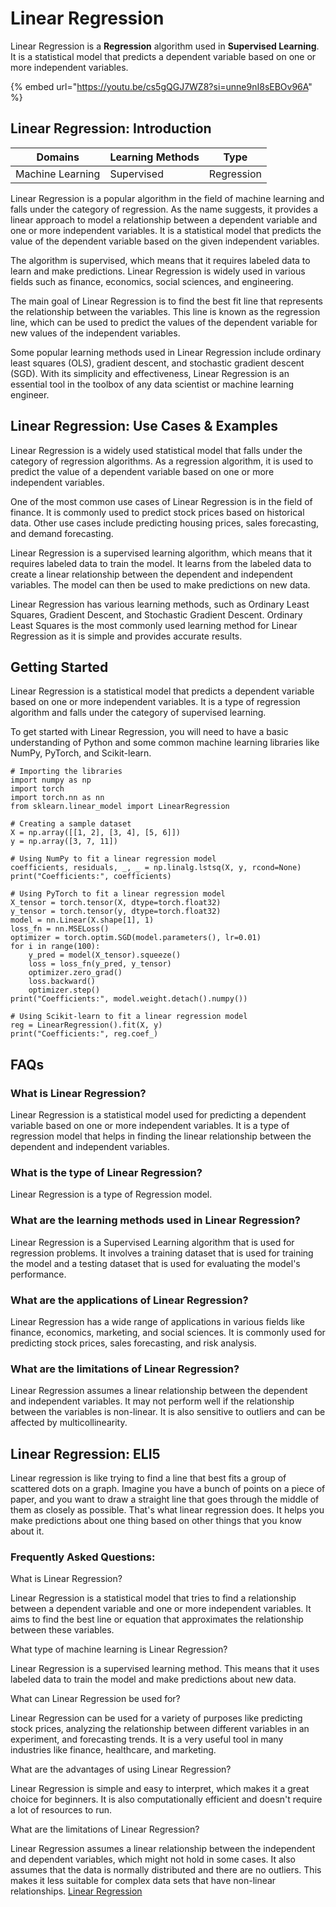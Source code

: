 # Linear Regression

Linear Regression is a **Regression** algorithm used in **Supervised Learning**. It is a statistical model that predicts a dependent variable based on one or more independent variables.

{% embed url="https://youtu.be/cs5gQGJ7WZ8?si=unne9nI8sEBOv96A" %}

## Linear Regression: Introduction

| Domains          | Learning Methods | Type       |
| ---------------- | ---------------- | ---------- |
| Machine Learning | Supervised       | Regression |

Linear Regression is a popular algorithm in the field of machine learning and falls under the category of regression. As the name suggests, it provides a linear approach to model a relationship between a dependent variable and one or more independent variables. It is a statistical model that predicts the value of the dependent variable based on the given independent variables.

The algorithm is supervised, which means that it requires labeled data to learn and make predictions. Linear Regression is widely used in various fields such as finance, economics, social sciences, and engineering.

The main goal of Linear Regression is to find the best fit line that represents the relationship between the variables. This line is known as the regression line, which can be used to predict the values of the dependent variable for new values of the independent variables.

Some popular learning methods used in Linear Regression include ordinary least squares (OLS), gradient descent, and stochastic gradient descent (SGD). With its simplicity and effectiveness, Linear Regression is an essential tool in the toolbox of any data scientist or machine learning engineer.

## Linear Regression: Use Cases & Examples

Linear Regression is a widely used statistical model that falls under the category of regression algorithms. As a regression algorithm, it is used to predict the value of a dependent variable based on one or more independent variables.

One of the most common use cases of Linear Regression is in the field of finance. It is commonly used to predict stock prices based on historical data. Other use cases include predicting housing prices, sales forecasting, and demand forecasting.

Linear Regression is a supervised learning algorithm, which means that it requires labeled data to train the model. It learns from the labeled data to create a linear relationship between the dependent and independent variables. The model can then be used to make predictions on new data.

Linear Regression has various learning methods, such as Ordinary Least Squares, Gradient Descent, and Stochastic Gradient Descent. Ordinary Least Squares is the most commonly used learning method for Linear Regression as it is simple and provides accurate results.

## Getting Started

Linear Regression is a statistical model that predicts a dependent variable based on one or more independent variables. It is a type of regression algorithm and falls under the category of supervised learning.

To get started with Linear Regression, you will need to have a basic understanding of Python and some common machine learning libraries like NumPy, PyTorch, and Scikit-learn.

```
# Importing the libraries
import numpy as np
import torch
import torch.nn as nn
from sklearn.linear_model import LinearRegression

# Creating a sample dataset
X = np.array([[1, 2], [3, 4], [5, 6]])
y = np.array([3, 7, 11])

# Using NumPy to fit a linear regression model
coefficients, residuals, _, _ = np.linalg.lstsq(X, y, rcond=None)
print("Coefficients:", coefficients)

# Using PyTorch to fit a linear regression model
X_tensor = torch.tensor(X, dtype=torch.float32)
y_tensor = torch.tensor(y, dtype=torch.float32)
model = nn.Linear(X.shape[1], 1)
loss_fn = nn.MSELoss()
optimizer = torch.optim.SGD(model.parameters(), lr=0.01)
for i in range(100):
    y_pred = model(X_tensor).squeeze()
    loss = loss_fn(y_pred, y_tensor)
    optimizer.zero_grad()
    loss.backward()
    optimizer.step()
print("Coefficients:", model.weight.detach().numpy())

# Using Scikit-learn to fit a linear regression model
reg = LinearRegression().fit(X, y)
print("Coefficients:", reg.coef_)

```

## FAQs

### What is Linear Regression?

Linear Regression is a statistical model used for predicting a dependent variable based on one or more independent variables. It is a type of regression model that helps in finding the linear relationship between the dependent and independent variables.

### What is the type of Linear Regression?

Linear Regression is a type of Regression model.

### What are the learning methods used in Linear Regression?

Linear Regression is a Supervised Learning algorithm that is used for regression problems. It involves a training dataset that is used for training the model and a testing dataset that is used for evaluating the model's performance.

### What are the applications of Linear Regression?

Linear Regression has a wide range of applications in various fields like finance, economics, marketing, and social sciences. It is commonly used for predicting stock prices, sales forecasting, and risk analysis.

### What are the limitations of Linear Regression?

Linear Regression assumes a linear relationship between the dependent and independent variables. It may not perform well if the relationship between the variables is non-linear. It is also sensitive to outliers and can be affected by multicollinearity.

## Linear Regression: ELI5

Linear regression is like trying to find a line that best fits a group of scattered dots on a graph. Imagine you have a bunch of points on a piece of paper, and you want to draw a straight line that goes through the middle of them as closely as possible. That's what linear regression does. It helps you make predictions about one thing based on other things that you know about it.

### Frequently Asked Questions:

What is Linear Regression?

Linear Regression is a statistical model that tries to find a relationship between a dependent variable and one or more independent variables. It aims to find the best line or equation that approximates the relationship between these variables.

What type of machine learning is Linear Regression?

Linear Regression is a supervised learning method. This means that it uses labeled data to train the model and make predictions about new data.

What can Linear Regression be used for?

Linear Regression can be used for a variety of purposes like predicting stock prices, analyzing the relationship between different variables in an experiment, and forecasting trends. It is a very useful tool in many industries like finance, healthcare, and marketing.

What are the advantages of using Linear Regression?

Linear Regression is simple and easy to interpret, which makes it a great choice for beginners. It is also computationally efficient and doesn't require a lot of resources to run.

What are the limitations of Linear Regression?

Linear Regression assumes a linear relationship between the independent and dependent variables, which might not hold in some cases. It also assumes that the data is normally distributed and there are no outliers. This makes it less suitable for complex data sets that have non-linear relationships. [Linear Regression](https://serp.ai/linear-regression/)

